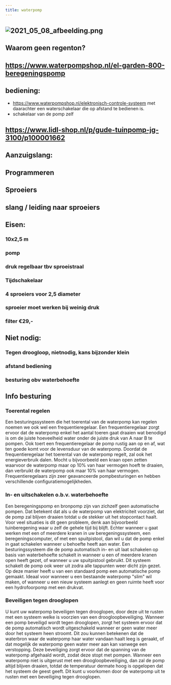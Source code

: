 ```yaml
---
title: waterpomp
---
```


## ![2021_05_08_afbeelding.png](https://cdn.logseq.com/%2F8f1ae382-5f18-4f77-89b5-10a6cfda69c589aa76a9-9076-4c0e-8947-d78c0eb59d3a2021_05_08_afbeelding.png?Expires=4774074761&Signature=geci3kuZMH3NDqZny-3iyJGTTzx-jU1aX62lHCuWivQARpYpIGlUhz21KJvhtM19M~kCvsKCfez-vG3D-VAk2bL6K3KfRhbp2q8EnslngtEzpqPCDf9AJPmMrTUMi4o01d2U8FoM-5ncFIzedtUtnFtb78eOv3MwpKs9rMHBRFvUmibZaDOrFfhpPbEIkL7AM~Ziohk~LAqfNfd6t1Yv-71Yb-kVWiU2-JdJqSzd4ZF~bGUcYg5CqyKTA1opDJbif6lRra6tpwYcI75ZOfrlBDt8LsV7vlzSyrGyjt~qYDKw1M-KRyOsLVIZRszEBitUS9KLlbpo7sPxB0OZVGDWtQ__&Key-Pair-Id=APKAJE5CCD6X7MP6PTEA)
##
## Waarom geen regenton?
## https://www.waterpompshop.nl/el-garden-800-beregeningspomp
## bediening:
- https://www.waterpompshop.nl/elektronisch-controle-systeem met daarachter een waterschakelaar die op afstand te bedienen is.
- schakelaar van de pomp zelf
## https://www.lidl-shop.nl/p/gude-tuinpomp-jg-3100/p100001662
##
## Aanzuigslang:
## Programmeren
## Sproeiers
## slang / leiding naar sproeiers
## Eisen:
### 10x2,5 m
### pomp
### druk regelbaar tbv sproeistraal
### Tijdschakelaar
### 4 sproeiers voor 2,5 diameter
### sproeier moet werken bij weinig druk
### filter €29,-
## Niet nodig:
### Tegen droogloop, nietnodig, kans bijzonder klein
### afstand bediening
### besturing obv waterbehoefte
## Info besturing
### **Toerental regelen**

Een besturingssysteem die het toerental van de waterpomp kan regelen noemen we ook wel een frequentieregelaar. Een frequentieregelaar zorgt ervoor dat de waterpomp enkel het aantal toeren gaat draaien wat benodigd is om de juiste hoeveelheid water onder de juiste druk van A naar B te pompen. Ook toert een frequentieregelaar de pomp rustig aan op en af, wat ten goede komt voor de levensduur van de waterpomp. Doordat de frequentieregelaar het toerental van de waterpomp regelt, zal ook het energieverbruik dalen. Mocht u bijvoorbeeld een kraan open zetten waarvoor de waterpomp maar op 10% van haar vermogen hoeft te draaien, dan verbruikt de waterpomp ook maar 10% van haar vermogen. Frequentieregelaars zijn zeer geavanceerde pompbesturingen en hebben verschillende configuratiemogelijkheden.
### **In- en uitschakelen o.b.v. waterbehoefte**

Een beregeningspomp en bronpomp zijn van zichzelf geen automatische pompen. Dat betekent dat als u de waterpomp van elektriciteit voorziet, dat de pomp zal blijven draaien totdat u de stekker uit het stopcontact haalt. Voor veel situaties is dit geen probleem, denk aan bijvoorbeeld tuinberegening waar u zelf de gehele tijd bij blijft. Echter wanneer u gaat werken met een of meerdere kranen in uw beregeningssysteem, een beregeningscomputer, of met een spuitpistool, dan wil u dat de pomp enkel in gaat schakelen wanneer u behoefte heeft aan water. Een besturingssysteem die de pomp automatisch in- en uit laat schakelen op basis van waterbehoefte schakelt in wanneer u een of meerdere kranen open heeft gezet, of wanneer u uw spuitpistool gebruikt. Dit systeem schakelt de pomp ook weer uit zodra alle tappunten weer dicht zijn gezet. Op deze manier heeft u van een standaard pomp een automatische pomp gemaakt. Ideaal voor wanneer u een bestaande waterpomp "slim" wil maken, of wanneer u een nieuw systeem aanlegt en geen ruimte heeft voor een hydrofoorpomp met een drukvat.
### **Beveiligen tegen drooglopen**

U kunt uw waterpomp beveiligen tegen drooglopen, door deze uit te rusten met een systeem welke is voorzien van een droogloopbeveiliging. Wanneer een pomp beveiligd wordt tegen drooglopen, zorgt het systeem ervoor dat de pomp automatisch wordt uitgeschakeld wanneer er geen water meer door het systeem heen stroomt. Dit zou kunnen betekenen dat de waterbron waar de waterpomp haar water vandaan haalt leeg is geraakt, of dat mogelijk de waterpomp geen water meer aan kan vanwege een verstopping. Deze beveiliging zorgt ervoor dat de spanning van de waterpomp afgehaald wordt, zodat deze stopt met pompen. Wanneer een waterpomp niet is uitgerust met een droogloopbeveiliging, dan zal de pomp altijd blijven draaien, totdat de temperatuur dermate hoog is opgelopen dat het systeem de geest geeft. Dit kunt u voorkomen door de waterpomp uit te rusten met een beveiliging tegen drooglopen.

